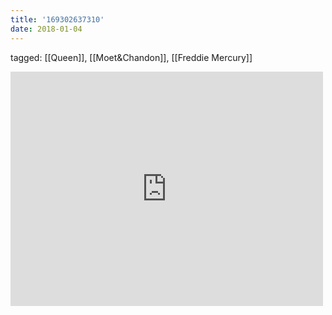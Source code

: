 ```yaml
---
title: '169302637310'
date: 2018-01-04
---
```

tagged: [[Queen]], [[Moet&Chandon]], [[Freddie Mercury]]
<iframe allow="accelerometer; autoplay; clipboard-write; encrypted-media; gyroscope; picture-in-picture" allowfullscreen="" frameborder="0" height="375" id="youtube_iframe" src="https://www.youtube.com/embed/2ZBtPf7FOoM?feature=oembed&amp;enablejsapi=1&amp;origin=https://safe.txmblr.com&amp;wmode=opaque" width="500"></iframe>